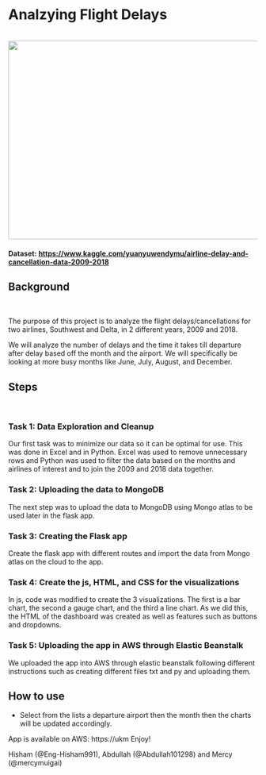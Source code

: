 # Analzying Flight Delays 
<br> 

<img src = "https://www.aircraftcompare.com/wp-content/uploads/2019/12/airplane-sunset.jpg" height = 400 width = 600>

#### Dataset: https://www.kaggle.com/yuanyuwendymu/airline-delay-and-cancellation-data-2009-2018

## Background
<br> 

The purpose of this project is to analyze the flight delays/cancellations for two airlines, Southwest and Delta, in 2 different years, 2009 and 2018. 

We will analyze the number of delays and the time it takes till departure after delay based off the month and the airport. We will specifically be looking at more busy months like June, July, August, and December. 

## Steps 
<br> 

### Task 1: Data Exploration and Cleanup 

Our first task was to minimize our data so it can be optimal for use. This was done in Excel and in Python. Excel was used to remove unnecessary rows and Python was used to filter the data based on the months and airlines of interest and to join the 2009 and 2018 data together. 

### Task 2: Uploading the data to MongoDB 

The next step was to upload the data to MongoDB using Mongo atlas to be used later in the flask app. 

### Task 3: Creating the Flask app 

Create the flask app with different routes and import the data from Mongo atlas on the cloud to the app. 

### Task 4: Create the js, HTML, and CSS for the visualizations 

In js, code was modified to create the 3 visualizations. The first is a bar chart, the second a gauge chart, and the third a line chart. As we did this, the HTML of the dashboard was created as well as features such as buttons and dropdowns. 

### Task 5: Uploading the app in AWS through Elastic Beanstalk

We uploaded the app into AWS through elastic beanstalk following different instructions such as creating different files txt and py and uploading them. 

## How to use

 - Select from the lists a departure airport then the month then the charts will be updated accordingly.
 
 App is available on AWS: https://ukm Enjoy!
 
 Hisham (@Eng-Hisham991), Abdullah (@Abdullah101298) and Mercy (@mercymuigai)






